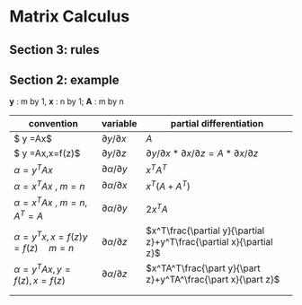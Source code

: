 # Matrix Calculus



## Section 3: rules



## Section 2: example

**y** : m by 1,             **x** : n by 1;        **A** :  m by n

| convention                             | variable                      | partial differentiation                                      |
| -------------------------------------- | ----------------------------- | ------------------------------------------------------------ |
| $ y =Ax$                               | $\partial y/ \partial x$      | $A$                                                          |
| $ y =Ax,x=f(z)$                        | $\partial y/ \partial z$      | $\partial y/ \partial x * \partial x/ \partial z = A*\partial x/ \partial z$ |
| $\alpha =y^TAx$                        | $\partial \alpha/ \partial y$ | $x^TA^T$                                                     |
| $\alpha = x^TAx$ , $m=n$               | $\partial \alpha/ \partial x$ | $x^T (A+A^T)$                                                |
| $\alpha = x^TAx$ , $m=n$, $A^T = A$    | $\partial \alpha/ \partial y$ | $2x^TA$                                                      |
| $\alpha=y^Tx, x =f(z) y=f(z)\quad m=n$ | $\partial \alpha/ \partial z$ | $x^T\frac{\partial y}{\partial z}+y^T\frac{\partial x}{\partial z}$ |
| $\alpha = y^TAx, y=f(z),x=f(z)$        | $\partial \alpha/ \partial z$ | $x^TA^T\frac{\part y}{\part z}+y^TA^\frac{\part x}{\part z}$ |
|                                        |                               |                                                              |
|                                        |                               |                                                              |

 



